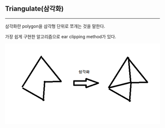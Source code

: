 ## Triangulate(삼각화)

--------------



삼각화란 polygon을 삼각형 단위로 쪼개는 것을 말한다.

가장 쉽게 구현한 알고리즘으로 ear clipping method가 있다.



![1559862838717](https://github.com/rlatkddn212/geomertyAlgorithm/blob/master/assets/1559862838717.png)

